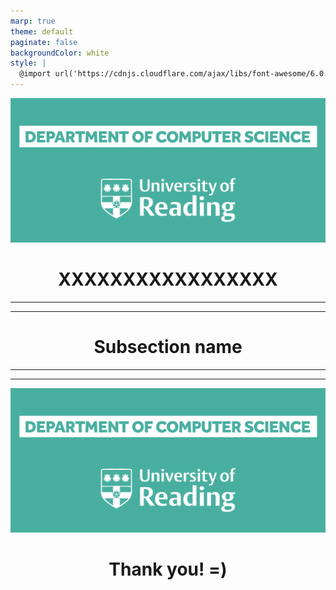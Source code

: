 ```yaml
---
marp: true
theme: default
paginate: false
backgroundColor: white
style: |
  @import url('https://cdnjs.cloudflare.com/ajax/libs/font-awesome/6.0.0-beta3/css/all.min.css');
---
```


<!-- _class: invert -->
<!-- _backgroundColor: #46afa0 -->
<!-- _paginate: skip -->

<div style="text-align: center">

<img src="assets/cs_logo.png" width="600"/>

# XXXXXXXXXXXXXXXXX

---

---

<!-- _class: invert -->
<!-- _backgroundColor: #46afa0 -->
<!-- _paginate: skip -->

# Subsection name

---

---

<!-- _class: invert -->
<!-- _backgroundColor: #46afa0 -->
<!-- _paginate: skip -->

<div style="text-align: center">

<img src="assets/cs_logo.png" width="600"/>

# Thank you! =)
